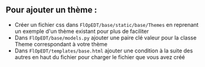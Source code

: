 ## Pour ajouter un thème :
- Créer un fichier css dans `FlOpEDT/base/static/base/Themes` en reprenant un exemple d'un thème existant pour plus de faciliter
- Dans `FlOpEDT/base/models.py` ajouter une paire clé valeur pour la classe Theme correspondant à votre thème
- Dans `FlOpEDT/templates/base.html` ajouter une condition à la suite des autres en haut du fichier pour charger le fichier que vous avez créé